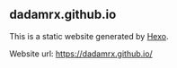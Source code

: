 ## dadamrx.github.io

This is a static website generated by [Hexo](https://hexo.io/).

Website url: https://dadamrx.github.io/
